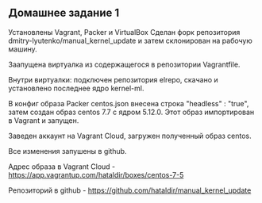 ## Домашнее задание 1

Установлены Vagrant, Packer и VirtualBox
Сделан форк репозитория dmitry-lyutenko/manual_kernel_update и затем склонирован на рабочую машину.

Заапущена виртуалка из содержащегося в репозитории Vagrantfile.

Внутри виртуалки: подключен репозитория elrepo, скачано и установлено последнее ядро kernel-ml.

В конфиг образа Packer centos.json внесена строка "headless" : "true", затем создан образ centos 7.7 с ядром 5.12.0. Этот образ импортирован в Vagrant и запущен.

Заведен аккаунт на Vagrant Cloud, загружен полученный образ centos.

Все изменения запушены в github.

Адрес образа в Vagrant Cloud - https://app.vagrantup.com/hataldir/boxes/centos-7-5

Репозиторий в github - https://github.com/hataldir/manual_kernel_update
